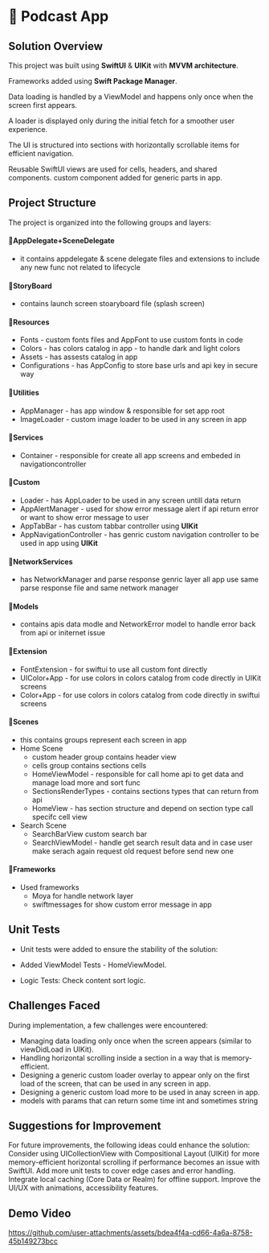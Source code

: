 # 📱 Podcast App
##  Solution Overview

This project was built using **SwiftUI** & **UIKit** with **MVVM architecture**.

Frameworks added using **Swift Package Manager**.

Data loading is handled by a ViewModel and happens only once when the screen first appears.

A loader is displayed only during the initial fetch for a smoother user experience.

The UI is structured into sections with horizontally scrollable items for efficient navigation.

Reusable SwiftUI views are used for cells, headers, and shared components.
custom component added for generic parts in app.

##  Project Structure
The project is organized into the following groups and layers:

#### 🔹AppDelegate+SceneDelegate
- it contains appdelegate & scene delegate files and extensions to include any new func not related to lifecycle
  
#### 🔹StoryBoard
- contains launch screen stoaryboard file (splash screen)

#### 🔹Resources
- Fonts - custom fonts files and AppFont to use custom fonts in code
- Colors - has colors catalog in app - to handle dark and light colors
- Assets - has assests catalog in app
- Configurations - has AppConfig to store base urls and api key in secure way
  
#### 🔹Utilities
- AppManager - has app window & responsible for set app root
- ImageLoader - custom image loader to be used in any screen in app

#### 🔹Services
- Container - responsible for create all app screens and embeded in navigationcontroller
  
#### 🔹Custom
- Loader - has AppLoader to be used in any screen untill data return
- AppAlertManager - used for show error message alert if api return error or want to show error message to user
- AppTabBar - has custom tabbar controller using **UIKit**
- AppNavigationController - has genric custom navigation controller to be used in app using **UIKit**

#### 🔹NetworkServices
- has NetworkManager and parse response genric layer all app use same parse response file and same network manager 

#### 🔹Models
- contains apis data modle and NetworkError model to handle error back from api or initernet issue

#### 🔹Extension
- FontExtension - for swiftui to use all custom font directly
- UIColor+App - for use colors in colors catalog from code directly in UIKit screens
- Color+App - for use colors in colors catalog from code directly in swiftui screens

#### 🔹Scenes
- this contains groups represent each screen in app
- Home Scene
   - custom header group contains header view
   - cells group contains sections cells
   - HomeViewModel - responsible for call home api to get data and manage load more and sort func
   - SectionsRenderTypes - contains sections types that can return from api
   - HomeView - has section structure and depend on section type call specifc cell view
- Search Scene
   - SearchBarView custom search bar
   - SearchViewModel - handle get search result data and in case user make serach again request old request before send new one 
  
#### 🔹Frameworks
- Used frameworks
   - Moya for handle network layer
   - swiftmessages for show custom error message in app

##  Unit Tests
- Unit tests were added to ensure the stability of the solution:

- Added ViewModel Tests - HomeViewModel.
- Logic Tests: Check content sort logic.

## Challenges Faced

During implementation, a few challenges were encountered:
- Managing data loading only once when the screen appears (similar to viewDidLoad in UIKit).
- Handling horizontal scrolling inside a section in a way that is memory-efficient.
- Designing a generic custom loader overlay to appear only on the first load of the screen, that can be used in any screen in app.
- Designing a generic custom load more to be used in anay screen in app.
- models with params that can return some time int and sometimes string


## Suggestions for Improvement

For future improvements, the following ideas could enhance the solution:
Consider using UICollectionView with Compositional Layout (UIKit) for more memory-efficient horizontal scrolling if performance becomes an issue with SwiftUI.
Add more unit tests to cover edge cases and error handling.
Integrate local caching (Core Data or Realm) for offline support.
Improve the UI/UX with animations, accessibility features.

##  Demo Video

https://github.com/user-attachments/assets/bdea4f4a-cd66-4a6a-8758-45b149273bcc













